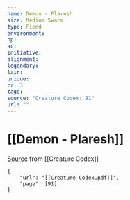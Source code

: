 ```yaml
---
name: Demon - Plaresh
size: Medium Swarm
type: Fiend
environment: 
hp: 
ac: 
initiative: 
alignment: 
legendary: 
lair: 
unique: 
cr: 3
tags: 
source: "Creature Codex: 91"
url: ""
---
```

# [[Demon - Plaresh]]

[Source](zotero://open-pdf/library/items/NTNKJRHG?page=91) from [[Creature Codex]]

```pdf
{
	"url": "[[Creature Codex.pdf]]",
	"page": [91]
}
```

